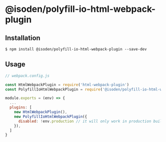 # @isoden/polyfill-io-html-webpack-plugin

## Installation

```
$ npm install @isoden/polyfill-io-html-webpack-plugin --save-dev
```

## Usage

```js
// webpack.config.js

const HtmlWebpackPlugin = require('html-webpack-plugin')
const PolyfillIoHtmlWebpackPlugin = require('@isoden/polyfill-io-html-webpack-plugin')

module.exports = (env) => {
  ...
  plugins: [
    new HtmlWebpackPlugin(),
    new PolyfillIoHtmlWebpackPlugin({
      disabled: !env.production // it will only work in production build
    }),
  ]
}
```
